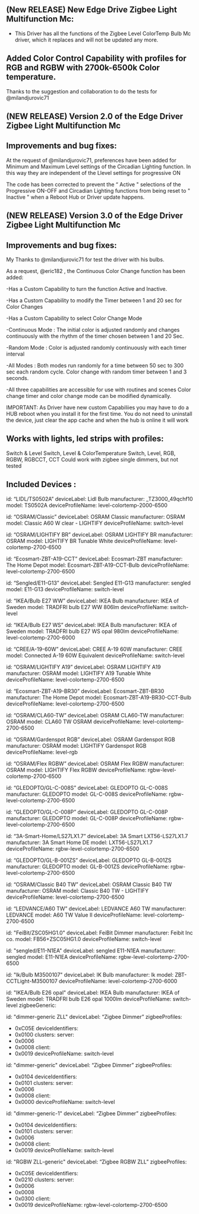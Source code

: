 ## (New RELEASE) New Edge Drive Zigbee Light Multifunction Mc:

- This Driver has all the functions of the Zigbee Level ColorTemp Bulb Mc driver, which it replaces and will not be updated any more.

## Added Color Control Capability with profiles for RGB and RGBW with 2700k-6500k Color temperature.

Thanks to the suggestion and collaboration to do the tests for @milandjurovic71

## (NEW RELEASE) Version 2.0 of the Edge Driver Zigbee Light Multifunction Mc

## Improvements and bug fixes:

At the request of @milandjurovic71, preferences have been added for Minimum and Maximum Level settings of the Circadian Lighting function. In this way they are independent of the Llevel settings for progressive ON

The code has been corrected to prevent the “ Active " selections of the Progressive ON-OFF and Circadian Lighting functions from being reset to " Inactive " when a Reboot Hub or Driver update happens.

## (NEW RELEASE) Version 3.0 of the Edge Driver Zigbee Light Multifunction Mc

## Improvements and bug fixes:

My Thanks to @milandjurovic71 for test the driver with his bulbs.

As a request, @eric182 , the Continuous Color Change function has been added:

-Has a Custom Capability to turn the function Active and Inactive.

-Has a Custom Capability to modify the Timer between 1 and 20 sec for Color Changes

-Has a Custom Capability to select Color Change Mode

-Continuous Mode : The initial color is adjusted randomly and changes continuously with the rhythm of the timer chosen between 1 and 20 Sec.

-Random Mode : Color is adjusted randomly continuously with each timer interval

-All Modes : Both modes run randomly for a time between 50 sec to 300 sec each random cycle. Color change with random timer between 1 and 3 seconds.

-All three capabilities are accessible for use with routines and scenes
Color change timer and color change mode can be modified dynamically.

IMPORTANT: As Driver have new custom Capabiliies you may have to do a HUB reboot when you install it for the first time.
You do not need to uninstall the device, just clear the app cache and when the hub is online it will work



## Works with lights, led strips with profiles:

Switch & Level
Switch, Level & ColorTemperature
Switch, Level, RGB, RGBW, RGBCCT, CCT
Could work with zigbee single dimmers, but not tested

## Included Devices :

id: “LIDL/TS0502A”
deviceLabel: Lidl Bulb
manufacturer: _TZ3000_49qchf10
model: TS0502A
deviceProfileName: level-colortemp-2000-6500

id: “OSRAM/Classic”
deviceLabel: OSRAM Classic
manufacturer: OSRAM
model: Classic A60 W clear - LIGHTIFY
deviceProfileName: switch-level

id: “OSRAM/LIGHTIFY BR”
deviceLabel: OSRAM LIGHTIFY BR
manufacturer: OSRAM
model: LIGHTIFY BR Tunable White
deviceProfileName: level-colortemp-2700-6500

id: “Ecosmart-ZBT-A19-CCT”
deviceLabel: Ecosmart-ZBT
manufacturer: The Home Depot
model: Ecosmart-ZBT-A19-CCT-Bulb
deviceProfileName: level-colortemp-2700-6500

id: “Sengled/E11-G13”
deviceLabel: Sengled E11-G13
manufacturer: sengled
model: E11-G13
deviceProfileName: switch-level

id: “IKEA/Bulb E27 WW”
deviceLabel: IKEA Bulb
manufacturer: IKEA of Sweden
model: TRADFRI bulb E27 WW 806lm
deviceProfileName: switch-level


id: “IKEA/Bulb E27 WS”
deviceLabel: IKEA Bulb
manufacturer: IKEA of Sweden
model: TRADFRI bulb E27 WS opal 980lm
deviceProfileName: level-colortemp-2700-6000

id: “CREE/A-19-60W”
deviceLabel: CREE A-19 60W
manufacturer: CREE
model: Connected A-19 60W Equivalent
deviceProfileName: switch-level

id: “OSRAM/LIGHTIFY A19”
deviceLabel: OSRAM LIGHTIFY A19
manufacturer: OSRAM
model: LIGHTIFY A19 Tunable White
deviceProfileName: level-colortemp-2700-6500

id: “Ecosmart-ZBT-A19-BR30”
deviceLabel: Ecosmart-ZBT-BR30
manufacturer: The Home Depot
model: Ecosmart-ZBT-A19-BR30-CCT-Bulb
deviceProfileName: level-colortemp-2700-6500

id: “OSRAM/CLA60-TW”
deviceLabel: OSRAM CLA60-TW
manufacturer: OSRAM
model: CLA60 TW OSRAM
deviceProfileName: level-colortemp-2700-6500

id: “OSRAM/Gardenspot RGB”
deviceLabel: OSRAM Gardenspot RGB
manufacturer: OSRAM
model: LIGHTIFY Gardenspot RGB
deviceProfileName: level-rgb

id: “OSRAM/Flex RGBW”
deviceLabel: OSRAM Flex RGBW
manufacturer: OSRAM
model: LIGHTIFY Flex RGBW
deviceProfileName: rgbw-level-colortemp-2700-6500

id: “GLEDOPTO/GL-C-008S”
deviceLabel: GLEDOPTO GL-C-008S
manufacturer: GLEDOPTO
model: GL-C-008S
deviceProfileName: rgbw-level-colortemp-2700-6500

id: “GLEDOPTO/GL-C-008P”
deviceLabel: GLEDOPTO GL-C-008P
manufacturer: GLEDOPTO
model: GL-C-008P
deviceProfileName: rgbw-level-colortemp-2700-6500

id: “3A-Smart-Home/LS27LX1.7”
deviceLabel: 3A Smart LXT56-LS27LX1.7
manufacturer: 3A Smart Home DE
model: LXT56-LS27LX1.7
deviceProfileName: rgbw-level-colortemp-2700-6500

id: “GLEDOPTO/GL-B-001ZS”
deviceLabel: GLEDOPTO GL-B-001ZS
manufacturer: GLEDOPTO
model: GL-B-001ZS
deviceProfileName: rgbw-level-colortemp-2700-6500

id: “OSRAM/Classic B40 TW”
deviceLabel: OSRAM Classic B40 TW
manufacturer: OSRAM
model: Classic B40 TW - LIGHTIFY
deviceProfileName: level-colortemp-2700-6500

id: “LEDVANCE/A60 TW”
deviceLabel: LEDVANCE A60 TW
manufacturer: LEDVANCE
model: A60 TW Value II
deviceProfileName: level-colortemp-2700-6500

id: "FeiBit/ZSC05HG1.0"
deviceLabel: FeiBit Dimmer
manufacturer: Feibit Inc co.
model: FB56+ZSC05HG1.0
deviceProfileName: switch-level

id: "sengled/E11-N1EA"
deviceLabel: sengled E11-N1EA
manufacturer: sengled
model: E11-N1EA
deviceProfileName: rgbw-level-colortemp-2700-6500

id: "lk/Bulb M3500107"
deviceLabel: lK Bulb
manufacturer: lk
model: ZBT-CCTLight-M3500107
deviceProfileName: level-colortemp-2700-6000

id: "IKEA/Bulb E26 opal"
deviceLabel: IKEA Bulb
manufacturer: IKEA of Sweden
model: TRADFRI bulb E26 opal 1000lm
deviceProfileName: switch-level
zigbeeGeneric:

id: "dimmer-generic ZLL"
deviceLabel: “Zigbee Dimmer”
zigbeeProfiles:
- 0xC05E
deviceIdentifiers:
- 0x0100
clusters:
server:
- 0x0006
- 0x0008
client:
- 0x0019
deviceProfileName: switch-level

id: "dimmer-generic"
deviceLabel: “Zigbee Dimmer”
zigbeeProfiles:
- 0x0104
deviceIdentifiers:
- 0x0101
clusters:
server:
- 0x0006
- 0x0008
client:
- 0x0000
deviceProfileName: switch-level

id: "dimmer-generic-1"
deviceLabel: “Zigbee Dimmer”
zigbeeProfiles:
- 0x0104
deviceIdentifiers:
- 0x0101
clusters:
server:
- 0x0006
- 0x0008
client:
- 0x0019
deviceProfileName: switch-level

id: "RGBW ZLL-generic"
deviceLabel: “Zigbee RGBW ZLL”
zigbeeProfiles:
- 0xC05E
deviceIdentifiers:
- 0x0210
clusters:
server:
- 0x0006
- 0x0008
- 0x0300
client:
- 0x0019
deviceProfileName: rgbw-level-colortemp-2700-6500